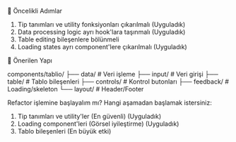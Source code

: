 🎯 Öncelikli Adımlar

1. Tip tanımları ve utility fonksiyonları çıkarılmalı (Uyguladık)
2. Data processing logic ayrı hook'lara taşınmalı (Uyguladık)
3. Table editing bileşenlere bölünmeli
4. Loading states ayrı component'lere çıkarılmalı (Uyguladık)

📁 Önerilen Yapı

components/tablio/
├── data/ # Veri işleme
├── input/ # Veri girişi
├── table/ # Tablo bileşenleri
├── controls/ # Kontrol butonları
├── feedback/ # Loading/skeleton
└── layout/ # Header/Footer

Refactor işlemine başlayalım mı? Hangi aşamadan başlamak istersiniz:

1. Tip tanımları ve utility'ler (En güvenli) (Uyguladık)
2. Loading component'leri (Görsel iyileştirme) (Uyguladık)
3. Tablo bileşenleri (En büyük etki)
